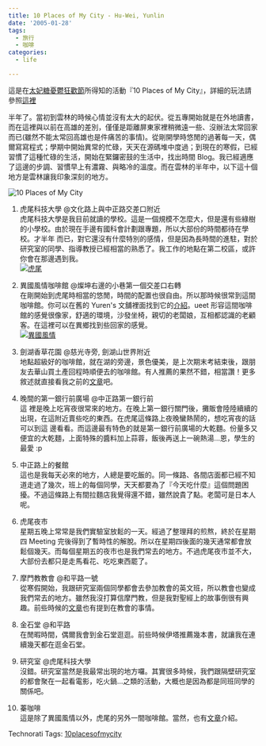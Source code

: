 ```yaml
---
title: 10 Places of My City - Hu-Wei, Yunlin
date: '2005-01-28'
tags:
  - 旅行
  - 咖啡
categories:
  - life

---
```

這是在[太妃糖憂鬱狂歡節](http://carol.bluecircus.net/)所得知的活動『10 Places of My City』，詳細的玩法請參照[這裡](http://carol.bluecircus.net/archives/004703.html)  
  
半年了。當初到雲林的時候心情並沒有太大的起伏。從五專開始就是在外地讀書，而在這裡與以前在高雄的差別，僅僅是距離屏東家裡稍微遠一些、沒辦法太常回家 而已(雖然不能太常回高雄也是件痛苦的事情)。從剛開學時悠閒的過著每一天，偶爾寫寫程式；學期中開始異常的忙碌，天天在源碼堆中度過；到現在的寒假，已經習慣了這種忙碌的生活，開始在緊鑼密鼓的生活中，找出時間 Blog。我已經適應了這邊的步調、習慣早上有濃霧、與略冷的溫度。而在雲林的半年中，以下這十個地方是雲林讓我印象深刻的地方。  
  
![10 Places of My City](http://wshlab2.ee.kuas.edu.tw/%7Eyurenju/albums/other/10pomc_s.png)

1.  虎尾科技大學 @文化路上與中正路交差口附近  
    虎尾科技大學是我目前就讀的學校。這是一個規模不怎麼大，但是還有些綠樹的小學校。由於現在手邊有國科會計劃跟專題，所以大部份的時間都待在學校。才半年 而已，對它還沒有什麼特別的感情，但是因為長時間的進駐，對於研究室的同學、指導教授已經相當的熟悉了。我工作的地點在第二校區，或許你會在那邊遇到我。  
    [![虎尾](http://wshlab2.ee.kuas.edu.tw/%7Eyurenju/albums/school/img_0318.thumb.jpg)](http://wshlab2.ee.kuas.edu.tw/%7Eyurenju/gallery/school/img_0318)  
    
  
  
4.  異國風情咖啡館 @燦坤右邊的小巷第一個交差口右轉  
    在剛開始到虎尾時相當的悠閒，時間的配置也很自由。所以那時候很常到這間咖啡館。你可以在舊的 Yuren's 文舖裡面找到它的[介紹](http://wshlab2.ee.kuas.edu.tw/%7Eyurenju/old_blog/index.php?p=155)。ueet 形容這間咖啡館的感覺很像家，舒適的環境，沙發坐椅，親切的老闆娘，互相都認識的老顧客。在這裡可以在異鄉找到些回家的感覺。  
    [![異國風情](http://wshlab2.ee.kuas.edu.tw/%7Eyurenju/albums/exoticism/img_0849.thumb.jpg)](http://wshlab2.ee.kuas.edu.tw/%7Eyurenju/gallery/exoticism/img_0849)  
    
  
  
7.  劍湖香草花園 @慈光寺旁, 劍湖山世界附近  
    地點超級好的咖啡館，就在湖的旁邊，景色優美，是上次期末考結束後，跟朋友去華山買土產回程時順便去的咖啡館。有人推薦的果然不錯，相當讚！更多敘述就直接看我之前的[文章](http://yurenju.blogspot.com/2005/01/blog-post_07.html)吧。  
    
  
  
10.  晚間的第一銀行前廣場 @中正路第一銀行前  
    這 裡是晚上吃宵夜很常來的地方。在晚上第一銀行關門後，攤販會陸陸續續的出現，在這附近賣些吃的東西。在虎尾這條路上夜晚蠻熱鬧的，想吃宵夜的話可以到這 邊看看。而這邊最有特色的就是第一銀行前廣場的大乾麵。份量多又便宜的大乾麵，上面特殊的醬料加上蒜蓉，飯後再送上一碗熱湯…恩，學生的最愛 :p
  
  
13.  中正路上的餐館  
    這也是我每天必來的地方，人總是要吃飯的。同一條路、各間店面都已經不知道走過了幾次，班上的每個同學，天天都要為了『今天吃什麼』這個問題困擾。不過這條路上有間拉麵店我覺得還不錯，雖然說貴了點。老闆可是日本人呢。
  
  
16.  虎尾夜市  
    星期五晚上常常是我們實驗室放鬆的一天。經過了整理拜的煎熬，終於在星期四 Meeting 完後得到了暫時性的解脫。所以在星期四後面的幾天通常都會放鬆個幾天。而每個星期五的夜市也是我們常去的地方。不過虎尾夜市並不大，大部份去都只是走馬看花、吃吃東西罷了。
  
  
19.  摩門教教會 @和平路一號  
    從寒假開始，我跟研究室兩個同學都會去參加教會的英文班，所以教會也變成我們常去的地方。雖然我沒打算信摩門教，但是我對聖經上的故事倒很有興趣。前些時候的[文章](http://yurenju.blogspot.com/2005/01/blog-post_27.html)也有提到在教會的事情。
  
  
22.  金石堂 @和平路  
    在閒暇時間，偶爾我會到金石堂逛逛。前些時候伊塔推薦幾本書，就讓我在連續幾天都在逛金石堂。
  
  
25.  研究室 @虎尾科技大學  
    沒錯。研究室當然是我最常出現的地方囉。其實很多時候，我們跟隔壁研究室的都會聚在一起看電影，吃火鍋…之類的活動，大概也是因為都是同班同學的關係吧。
  
  
28.  蓁咖啡  
    這是除了異國風情以外，虎尾的另外一間咖啡館。當然，也有[文章](http://wshlab2.ee.kuas.edu.tw/%7Eyurenju/old_blog/index.php?p=180)介紹。  
    
  

Technorati Tags: [10placesofmycity](http://www.technorati.com/tag/10placesofmycity)